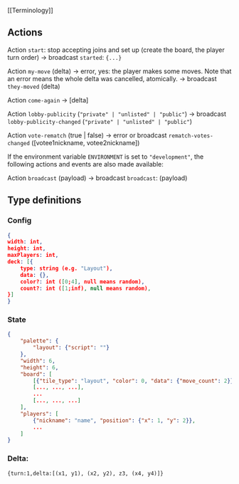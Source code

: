 [[Terminology]]
## Actions
Action `start`: stop accepting joins and set up (create the board, the player turn order)
	-> broadcast `started`: `{...}`

Action `my-move` (delta) -> error, yes: the player makes some moves. Note that an error means the whole delta was cancelled, atomically.
	-> broadcast `they-moved` (delta)
	
Action `come-again` -> \[delta\]

Action `lobby-publicity` (`"private" | "unlisted" | "public"`) -> broadcast `lobby-publicity-changed` (`"private" | "unlisted" | "public"`)

Action `vote-rematch` (true | false) -> error or broadcast `rematch-votes-changed` (\[votee1nickname, votee2nickname\])

If the environment variable `ENVIRONMENT` is set to `"development"`, the following actions and events are also made available:

Action `broadcast` (payload)
	-> broadcast `broadcast`: (payload)
## Type definitions
### Config
```json
{
width: int,
height: int,
maxPlayers: int,
deck: [{
	type: string (e.g. "Layout"),
	data: {},
	color?: int ([0;4], null means random),
	count?: int ([1;inf), null means random),
}]
}
```

### State
```json
{
	"palette": {
		"layout": {"script": ""}
	},
	"width": 6,
	"height": 6,
	"board": [
		[{"tile_type": "layout", "color": 0, "data": {"move_count": 2}}, ...],
		[..., ..., ...],
		...
		[..., ..., ...]
	],
	"players": [
		{"nickname": "name", "position": {"x": 1, "y": 2}},
		...
	]
}
```

### Delta:
`{turn:1,delta:[(x1, y1), (x2, y2), z3, (x4, y4)]}`